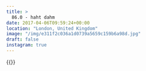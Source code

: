 ```yaml
---
title: >
  86.0 - haht dahm
date: 2017-04-06T09:59:24+00:00
location: "London, United Kingdom"
image: "/img/e311f2c036a1d0739a5659c159b6a98d.jpg"
draft: false
instagram: true
---
```


{{<photo src="/img/e311f2c036a1d0739a5659c159b6a98d.jpg">}}
